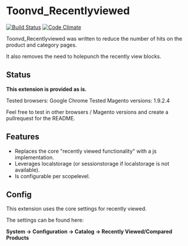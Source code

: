 # Toonvd_Recentlyviewed
[![Build Status](https://travis-ci.org/toonvd/magento-localstorage-recentlyviewed.svg?branch=master)](https://travis-ci.org/toonvd/magento-localstorage-recentlyviewed)
[![Code Climate](https://codeclimate.com/github/toonvd/magento-localstorage-recentlyviewed/badges/gpa.svg)](https://codeclimate.com/github/toonvd/magento-localstorage-recentlyviewed)

Toonvd_Recentlyviewed was written to reduce the number of hits on the product and category pages.

It also removes the need to holepunch the recently view blocks.

## Status

**This extension is provided as is.**

Tested browsers: Google Chrome
Tested Magento versions: 1.9.2.4

Feel free to test in other browsers / Magento versions and create a pullrequest for the README.

## Features

* Replaces the core "recently viewed functionality" with a js implementation.
* Leverages localstorage (or sessionstorage if localstorage is not available).
* Is configurable per scopelevel.

## Config

This extension uses the core settings for recently viewed.

The settings can be found here:

**System -> Configuration -> Catalog -> Recently Viewed/Compared Products**

